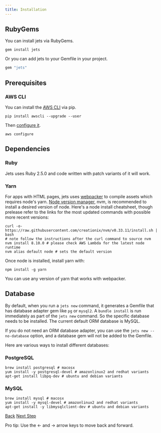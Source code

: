 ```yaml
---
title: Installation
---
```


## RubyGems

You can install jets via RubyGems.

    gem install jets

Or you can add jets to your Gemfile in your project.

```ruby
gem "jets"
```

## Prerequisites

### AWS CLI

You can install the [AWS CLI](https://docs.aws.amazon.com/cli/latest/userguide/installing.html) via pip.

    pip install awscli --upgrade --user

Then [configure it](https://docs.aws.amazon.com/cli/latest/userguide/cli-chap-getting-started.html).

    aws configure

## Dependencies

### Ruby

Jets uses Ruby 2.5.0 and code written with patch variants of it will work.

### Yarn

For apps with HTML pages, jets uses [webpacker](https://github.com/rails/webpacker) to compile assets which requires node's yarn.  [Node version manager](https://github.com/creationix/nvm), nvm, is recommended to install a desired version of node.  Here's a node install cheatsheet, though prelease refer to the links for the most updated commands with possible more recent versions:

    curl -o- https://raw.githubusercontent.com/creationix/nvm/v0.33.11/install.sh | bash
    # note follow the instructions after the curl command to source nvm
    nvm install 8.10.0 # please check AWS Lambda for the latest node runtime
    nvm alias default node # sets the default version

Once node is installed, install yarn with:

    npm install -g yarn

You can use any version of yarn that works with webpacker.

## Database

By default, when you run a `jets new` command, it generates a Gemfile that has database adapter gem like `pg` or `mysql2`. A `bundle install` is run immediately as part of the `jets new` command. So the specific database needs to be installed.  The current default ORM database is MySQL.

If you do not need an ORM database adapter, you can use the `jets new --no-database` option, and a database gem will not be added to the Gemfile.

Here are various ways to install different databases:

### PostgreSQL

    brew install postgresql # macosx
    yum install -y postgresql-devel # amazonlinux2 and redhat variants
    apt-get install libpq-dev # ubuntu and debian variants

### MySQL

    brew install mysql # macosx
    yum install -y mysql-devel # amazonlinux2 and redhat variants
    apt-get install -y libmysqlclient-dev # ubuntu and debian variants

<a id="prev" class="btn btn-basic" href="{% link _docs/jobs.md %}">Back</a>
<a id="next" class="btn btn-primary" href="{% link _docs/structure.md %}">Next Step</a>
<p class="keyboard-tip">Pro tip: Use the <- and -> arrow keys to move back and forward.</p>

